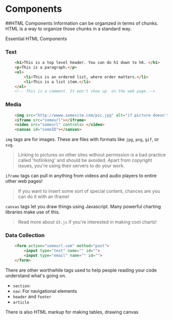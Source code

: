# Components

##HTML Components
Information can be organized in terms of chunks. HTML is a way to organize those chunks in a standard way.

Essential HTML Components

### Text
```html
    <h1>This is a top level header. You can do h1 down to h6. </h1>
    <p>This is a paragraph.</p>
    <ol>
        <li>This is an ordered list, where order matters.</li>
        <li>This is a list item.</li>
    </ol>
    <!-- This is a comment. It won't show up. on the web page.-->
```

### Media
```html
    <img src="http://wwww.somesite.com/pic.jpg" alt="if picture doesn't exist" title="text on hover">
    <iframe src="someurl"></iframe>
    <video src="someurl" controls> </video>
    <canvas id="someID"></canvas>
```

`img` tags are for images. These are files with formats like `jpg`, `png`, `gif`, or `svg`. 

> Linking to pictures on other sites without permission is a bad practice called 'hotlinking' and should be avoided. Apart from copyright issues, you're using their servers to do your work.

`iframe` tags can pull in anything from videos and audio players to entire other web pages!

> If you want to insert some sort of special content, chances are you can do it with an iframe!

`canvas` tags let you draw things using Javascript. Many powerful charting libraries make use of this.

> Read more about `d3.js` if you're interested in making cool charts!

### Data Collection
```html
    <form action="someurl.com" method="post">
        <input type="text" name="" id="">
        <input type="email" name="" id="">
    </form>

```

There are other worthwhile tags used to help people reading your code understand what's going on.
+ `section`:
+ `nav`: For navigational elements
+ `header` and `footer`
+ `article` 

There is also HTML markup for making tables, drawing canvas
